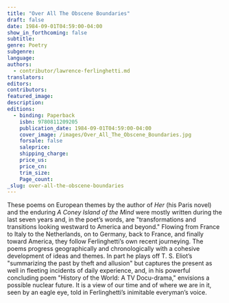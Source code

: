 ```yaml
---
title: "Over All The Obscene Boundaries"
draft: false
date: 1984-09-01T04:59:00-04:00
show_in_forthcoming: false
subtitle:
genre: Poetry
subgenre:
language:
authors:
  - contributor/lawrence-ferlinghetti.md
translators:
editors:
contributors:
featured_image:
description:
editions:
  - binding: Paperback
    isbn: 9780811209205
    publication_date: 1984-09-01T04:59:00-04:00
    cover_image: /images/Over_All_The_Obscene_Boundaries.jpg
    forsale: false
    saleprice:
    shipping_charge:
    price_us:
    price_cn:
    trim_size:
    Page_count:
_slug: over-all-the-obscene-boundaries
---
```


These poems on European themes by the author of _Her_ (his Paris novel) and the enduring _A Coney Island of the Mind_ were mostly written during the last seven years and, in the poet’s words, are "transformations and transitions looking westward to America and beyond." Flowing from France to Italy to the Netherlands, on to Germany, back to France, and finally toward America, they follow Ferlinghetti’s own recent journeying. The poems progress geographically and chronologically with a cohesive development of ideas and themes. In part he plays off T. S. Eliot’s "summarizing the past by theft and allusion" but captures the present as well in fleeting incidents of daily experience, and, in his powerful concluding poem "History of the World: A TV Docu-drama," envisions a possible nuclear future. It is a view of our time and of where we are in it, seen by an eagle eye, told in Ferlinghetti’s inimitable everyman’s voice.

